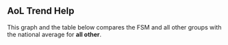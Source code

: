 ## AoL Trend Help

This graph and the table below compares the FSM and all other groups with the national average for **all other**.